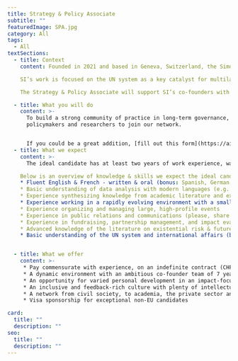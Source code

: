 ```yaml
---
title: Strategy & Policy Associate
subtitle: ""
featuredImage: SPA.jpg
category: All
tags:
  - All
textSections:
  - title: Context
    content: Founded in 2021 and based in Geneva, Switzerland, the Simon Institute for Longterm Governance (SI) works to support the governance of emerging technologies, building on Herbert Simon's vision of future-proof policymaking processes. Operating at the interface of science and policy, SI synthesises research and connects thought leaders to decision-makers. 

    SI’s work is focused on the UN system as a key catalyst for multilateral cooperation, which is necessary for humanity to flourish sustainably. Being embedded in international Geneva and the wider Swiss foreign policy community, SI supports the Swiss Federation in its role as the global hub driving a scientific multilateralism focused on furthering humanist values. 

    The Strategy & Policy Associate will support SI’s co-founders with a broad range of activities. As SI’s first employee, this role is expected to grow into a leadership role as the organization expands. It is the first role out of four that we expect to hire for in 2022. As such, it will play a key role in defining the organization’s culture and strategy. 

  - title: What you will do 
    content: >-
      To build a strong community of practice in long-term governance, we invite
      policymakers and researchers to join our network. 


      If you could be a great addition, [fill out this form](https://airtable.com/shrdAb3PgjzY49EeZ) and we'll be in touch.
  - title: What we expect
    content: >-
      The ideal candidate has at least two years of work experience, was top of their class and is eager to learn and develop themselves. You will have to be willing to move to Geneva, as we do not yet have the capacity for continuous remote work. We expect you to be motivated to stay at the organization for at least 3 years while it grows into a mature organization. As SI has just started, you will have to show initiative and be willing to lean into stress to resolve conflicts. 

    Below is an overview of knowledge & skills we expect the ideal candidate to have. These aren’t necessary conditions. As this is our first hiring round, we are not highly confident in our ability to predict the profile of the perfect candidate. We encourage anyone who can handle the responsibilities outlined above to apply.
    * Fluent English & French - written & oral (bonus: Spanish, German, or Arabic)
    * Basic understanding of data analysis with modern languages (e.g. Julia or Python)
    * Experience synthesizing knowledge from academic literature and expert interviews for a policy audience
    * Experience working in a rapidly evolving environment with a small team (bonus: leadership experience)
    * Experience organizing and managing large, high-profile events
    * Experience in public relations and communications (please, share writing samples)
    * Experience in fundraising, partnership management, and impact evaluation
    * Advanced knowledge of the literature on existential risk & future generations
    * Basic understanding of the UN system and international affairs (bonus: experience working with developing countries; in a disarmament or disaster risk reduction context)


  - title: What we offer
    content: >-
     * Pay commensurate with experience, on an indefinite contract (CHF 72’000-84’000/year)
     * A dynamic environment with an ambitious co-founder team of 7 years
     * An opportunity for varied personal development in an impact-focused organization
     * An inclusive and feedback-rich culture with plenty of intellectual stimulation
     * A network from civil society, to academia, the private sector and governments
     * Visa sponsorship for exceptional non-EU candidates

card:
  title: ""
  description: ""
seo:
  title: ""
  description: ""
---
```

